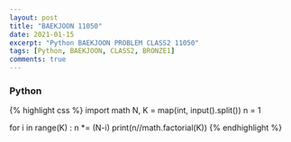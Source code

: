 ```yaml
---
layout: post
title: "BAEKJOON 11050"
date: 2021-01-15
excerpt: "Python BAEKJOON PROBLEM CLASS2 11050"
tags: [Python, BAEKJOON, CLASS2, BRONZE1]
comments: true
---
```


### Python
{% highlight css %}
import math
N, K = map(int, input().split())
n = 1

for i in range(K) : n *= (N-i)
print(n//math.factorial(K))
{% endhighlight %}